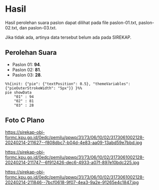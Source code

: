 # Hasil

Hasil perolehan suara paslon dapat dilihat pada file paslon-01.txt, paslon-02.txt, dan paslon-03.txt.

Jika tidak ada, artinya data tersebut belum ada pada SIREKAP.

## Perolehan Suara

 * Paslon 01: **94**.
 * Paslon 02: **81**.
 * Paslon 03: **28**.

```mermaid
%%{init: {"pie": {"textPosition": 0.5}, "themeVariables": {"pieOuterStrokeWidth": "5px"}} }%%
pie showData
    "01" : 94
    "02" : 81
    "03" : 28
```
## Foto C Plano

https://sirekap-obj-formc.kpu.go.id/0edc/pemilu/ppwp/31/73/06/10/02/3173061002128-20240214-211627--f808dbc7-b04d-4e83-aa09-13abd59e7bbd.jpg

https://sirekap-obj-formc.kpu.go.id/0edc/pemilu/ppwp/31/73/06/10/02/3173061002128-20240214-211747--6f912426-dec6-4933-a07f-897e10bdc225.jpg

https://sirekap-obj-formc.kpu.go.id/0edc/pemilu/ppwp/31/73/06/10/02/3173061002128-20240214-211846--7bcf0618-9f07-4ea3-9a2e-91265e4c1847.jpg
